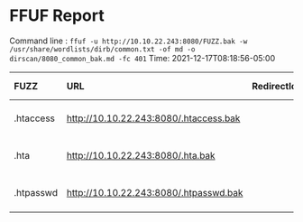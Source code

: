 # FFUF Report

  Command line : `ffuf -u http://10.10.22.243:8080/FUZZ.bak -w /usr/share/wordlists/dirb/common.txt -of md -o dirscan/8080_common_bak.md -fc 401`
  Time: 2021-12-17T08:18:56-05:00

  | FUZZ | URL | Redirectlocation | Position | Status Code | Content Length | Content Words | Content Lines | Content Type | ResultFile |
  | :- | :-- | :--------------- | :---- | :------- | :---------- | :------------- | :------------ | :--------- | :----------- |
  | .htaccess | http://10.10.22.243:8080/.htaccess.bak |  | 12 | 403 | 279 | 20 | 10 | text/html; charset=iso-8859-1 |  |
  | .hta | http://10.10.22.243:8080/.hta.bak |  | 11 | 403 | 279 | 20 | 10 | text/html; charset=iso-8859-1 |  |
  | .htpasswd | http://10.10.22.243:8080/.htpasswd.bak |  | 13 | 403 | 279 | 20 | 10 | text/html; charset=iso-8859-1 |  |
  